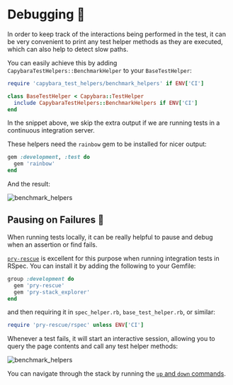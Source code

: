 [pry-rescue]: https://github.com/ConradIrwin/pry-rescue
[pry-stack-explorer]: https://github.com/pry/pry-stack_explorer

# Debugging 🐞

In order to keep track of the interactions being performed in the test, it can be very convenient to print any test helper methods as they are executed, which can also help to detect slow paths.

You can easily achieve this by adding `CapybaraTestHelpers::BenchmarkHelper` to your `BaseTestHelper`:

```ruby
require 'capybara_test_helpers/benchmark_helpers' if ENV['CI']

class BaseTestHelper < Capybara::TestHelper
  include CapybaraTestHelpers::BenchmarkHelpers if ENV['CI']
end
```

In the snippet above, we skip the extra output if we are running tests in a continuous integration server.

These helpers need the `rainbow` gem to be installed for nicer output:

```ruby
gem :development, :test do
  gem 'rainbow'
end
```

And the result:

![benchmark_helpers](/images/benchmark_helpers.svg)

## Pausing on Failures 🦸

When running tests locally, it can be really helpful to pause and debug when an assertion or find fails.

[`pry-rescue`][pry-rescue] is excellent for this purpose when running integration tests in RSpec. You can install it by adding the following to your Gemfile:

```ruby
group :development do
  gem 'pry-rescue'
  gem 'pry-stack_explorer'
end
```

and then requiring it in `spec_helper.rb`, `base_test_helper.rb`, or similar:

```ruby
require 'pry-rescue/rspec' unless ENV['CI']
```

Whenever a test fails, it will start an interactive session, allowing you to query the page contents and call any test helper methods:

![benchmark_helpers](/images/pry-rescue.svg)

You can navigate through the stack by running the [`up` and `down` commands][pry-stack-explorer].
